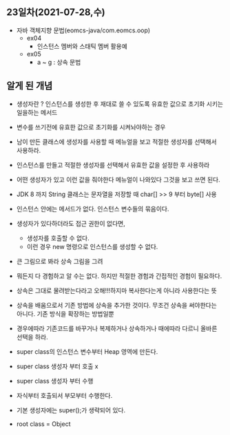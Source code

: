 ## 23일차(2021-07-28,수)

- 자바 객체지향 문법(eomcs-java/com.eomcs.oop)
  - ex04
    - 인스턴스 멤버와 스태틱 멤버 활용예
  - ex05
    - a ~ g : 상속 문법

## 알게 된 개념

- 생성자란 ? 인스턴스를 생성한 후 재대로 쓸 수 있도록 유효한 값으로 초기화 시키는 일을하는 메서드
- 변수를 쓰기전에 유효한 값으로 초기화를 시켜놔야하는 경우

- 남이 만든 클래스에 생성자를 사용할 때 메뉴얼을 보고 적절한 생성자를 선택해서 사용하라.

- 인스턴스를 만들고 적절한 생성자를 선택해서 유효한 값을 설정한 후 사용하라

- 어떤 생성자가 있고 이런 값을 줘야한다 메뉴얼이 나와있다 그것을 보고 쓰면 된다.

- JDK 8 까지 String 클래스는 문자열을 저장할 때 char[] >> 9 부터 byte[] 사용

- 인스턴스 안에는 메서드가 없다. 인스턴스 변수들의 묶음이다.

- 생성자가 있다하더라도 접근 권한이 없다면,

  - 생성자를 호출할 수 없다.
  - 이런 경우 new 명령으로 인스턴스를 생성할 수 없다.

- 큰 그림으로 봐라 상속 그림을 그려

- 뭐든지 다 경험하고 알 수는 없다. 하지만 적절한 경험과 간접적인 경험이 필요하다.

- 상속은 그대로 물려받는다라고 오해!!!하지마 복사한다는게 아니라 사용한다는 뜻

- 상속을 배움으로서 기존 방법에 상속을 추가한 것이다. 무조건 상속을 써야한다는 아니다. 기존 방식을 확장하는 방법일뿐
- 경우에따라 기존코드를 바꾸거나 복제하거나 상속하거나 때에따라 다르니 올바른 선택을 하라.

- super class의 인스턴스 변수부터 Heap 영역에 만든다.

- super class 생성자 부터 호출 x
- super class 생성자 부터 수행
- 자식부터 호출되서 부모부터 수행한다.

- 기본 생성자에는 super();가 생략되어 있다.

- root class = Object
